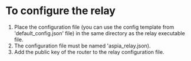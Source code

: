 To configure the relay
======================
1. Place the configuration file (you can use the config template from 'default_config.json' file) in the same directory as the relay executable file.
2. The configuration file must be named 'aspia_relay.json).
3. Add the public key of the router to the relay configuration file.